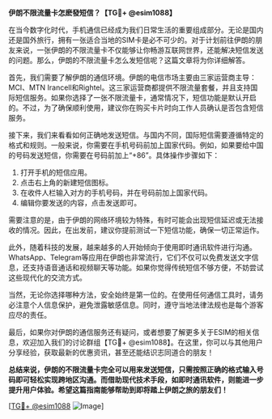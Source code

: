 **伊朗不限流量卡怎麽發短信？【TG💪+ @esim1088】**

在当今数字化时代，手机通信已经成为我们日常生活的重要组成部分。无论是国内还是国外旅行，拥有一张适合当地的SIM卡是必不可少的。对于计划前往伊朗的朋友来说，一张伊朗的不限流量卡不仅能够让你畅游互联网世界，还能解决短信发送的问题。那么，伊朗的不限流量卡怎么发短信呢？这篇文章将为你详细解答。

首先，我们需要了解伊朗的通信环境。伊朗的电信市场主要由三家运营商主导：MCI、MTN Irancell和Rightel。这三家运营商都提供不限流量套餐，并且支持国际短信服务。如果你选择了一张不限流量卡，通常情况下，短信功能是默认开启的。不过，为了确保顺利使用，建议你在购买卡片时向工作人员确认是否包含短信服务。

接下来，我们来看看如何正确地发送短信。与国内不同，国际短信需要遵循特定的格式和规则。一般来说，你需要在手机号码前加上国家代码。例如，如果要给中国的号码发送短信，你需要在号码前加上“+86”。具体操作步骤如下：

1. 打开手机的短信应用。
2. 点击右上角的新建短信图标。
3. 在收件人栏输入对方的手机号码，并在号码前加上国家代码。
4. 编辑你要发送的内容，点击发送即可。

需要注意的是，由于伊朗的网络环境较为特殊，有时可能会出现短信延迟或无法接收的情况。因此，在出发前，建议你提前测试一下短信功能，确保一切正常运作。

此外，随着科技的发展，越来越多的人开始倾向于使用即时通讯软件进行沟通。WhatsApp、Telegram等应用在伊朗也非常流行，它们不仅可以免费发送文字信息，还支持语音通话和视频聊天等功能。如果你觉得传统短信不够方便，不妨尝试这些现代化的交流方式。

当然，无论你选择哪种方法，安全始终是第一位的。在使用任何通信工具时，请务必注意个人信息保护，避免泄露敏感信息。同时，遵守当地法律法规也是每个游客应尽的责任。

最后，如果你对伊朗的通信服务还有疑问，或者想要了解更多关于ESIM的相关信息，欢迎加入我们的讨论群组【TG💪+ @esim1088】。在这里，你可以与其他用户分享经验，获取最新的优惠资讯，甚至还能结识志同道合的朋友！

**总结来说，伊朗的不限流量卡完全可以用来发送短信，只需按照正确的格式输入号码即可轻松实现跨地区沟通。而借助现代技术手段，如即时通讯软件，则能进一步提升用户体验。希望这篇指南能够帮助到即将踏上伊朗之旅的朋友们！**

[[TG💪+ @esim1088](https://t.me/s/esim1088) ![Image](https://i.postimg.cc/4NQfJmqS/Snipaste-2025-05-13-00-14-12.png)]